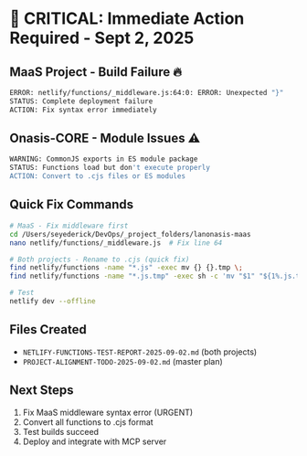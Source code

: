 # 🚨 CRITICAL: Immediate Action Required - Sept 2, 2025

## **MaaS Project - Build Failure** 🔥
```bash
ERROR: netlify/functions/_middleware.js:64:0: ERROR: Unexpected "}"
STATUS: Complete deployment failure
ACTION: Fix syntax error immediately
```

## **Onasis-CORE - Module Issues** ⚠️
```bash
WARNING: CommonJS exports in ES module package  
STATUS: Functions load but don't execute properly
ACTION: Convert to .cjs files or ES modules
```

## **Quick Fix Commands** 
```bash
# MaaS - Fix middleware first
cd /Users/seyederick/DevOps/_project_folders/lanonasis-maas
nano netlify/functions/_middleware.js  # Fix line 64

# Both projects - Rename to .cjs (quick fix)
find netlify/functions -name "*.js" -exec mv {} {}.tmp \;
find netlify/functions -name "*.js.tmp" -exec sh -c 'mv "$1" "${1%.js.tmp}.cjs"' _ {} \;

# Test
netlify dev --offline
```

## **Files Created**
- `NETLIFY-FUNCTIONS-TEST-REPORT-2025-09-02.md` (both projects)
- `PROJECT-ALIGNMENT-TODO-2025-09-02.md` (master plan)

## **Next Steps**
1. Fix MaaS middleware syntax error (URGENT)
2. Convert all functions to .cjs format  
3. Test builds succeed
4. Deploy and integrate with MCP server